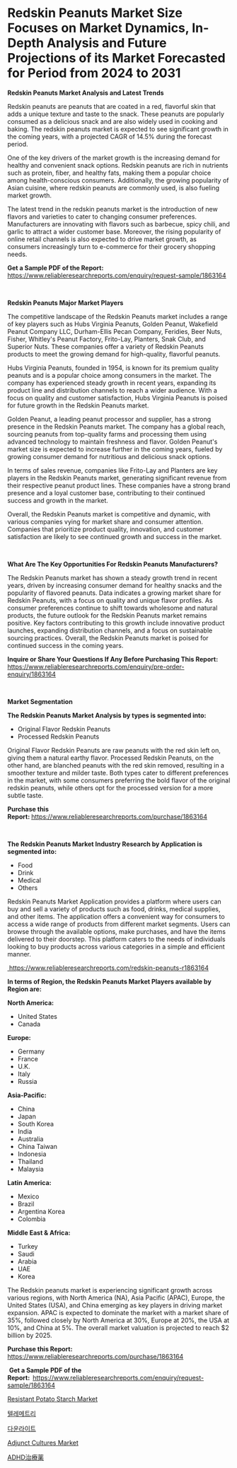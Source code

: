 <p><h1>Redskin Peanuts Market Size Focuses on Market Dynamics, In-Depth Analysis and Future Projections of its Market Forecasted for Period from 2024 to 2031</h1></p><p><strong>Redskin Peanuts Market Analysis and Latest Trends</strong></p>
<p><p>Redskin peanuts are peanuts that are coated in a red, flavorful skin that adds a unique texture and taste to the snack. These peanuts are popularly consumed as a delicious snack and are also widely used in cooking and baking. The redskin peanuts market is expected to see significant growth in the coming years, with a projected CAGR of 14.5% during the forecast period.</p><p>One of the key drivers of the market growth is the increasing demand for healthy and convenient snack options. Redskin peanuts are rich in nutrients such as protein, fiber, and healthy fats, making them a popular choice among health-conscious consumers. Additionally, the growing popularity of Asian cuisine, where redskin peanuts are commonly used, is also fueling market growth.</p><p>The latest trend in the redskin peanuts market is the introduction of new flavors and varieties to cater to changing consumer preferences. Manufacturers are innovating with flavors such as barbecue, spicy chili, and garlic to attract a wider customer base. Moreover, the rising popularity of online retail channels is also expected to drive market growth, as consumers increasingly turn to e-commerce for their grocery shopping needs.</p></p>
<p><strong>Get a Sample PDF of the Report:&nbsp;</strong> <a href="https://www.reliableresearchreports.com/enquiry/request-sample/1863164">https://www.reliableresearchreports.com/enquiry/request-sample/1863164</a></p>
<p>&nbsp;</p>
<p><strong>Redskin Peanuts Major Market Players</strong></p>
<p><p>The competitive landscape of the Redskin Peanuts market includes a range of key players such as Hubs Virginia Peanuts, Golden Peanut, Wakefield Peanut Company LLC, Durham-Ellis Pecan Company, Feridies, Beer Nuts, Fisher, Whitley's Peanut Factory, Frito-Lay, Planters, Snak Club, and Superior Nuts. These companies offer a variety of Redskin Peanuts products to meet the growing demand for high-quality, flavorful peanuts.</p><p>Hubs Virginia Peanuts, founded in 1954, is known for its premium quality peanuts and is a popular choice among consumers in the market. The company has experienced steady growth in recent years, expanding its product line and distribution channels to reach a wider audience. With a focus on quality and customer satisfaction, Hubs Virginia Peanuts is poised for future growth in the Redskin Peanuts market.</p><p>Golden Peanut, a leading peanut processor and supplier, has a strong presence in the Redskin Peanuts market. The company has a global reach, sourcing peanuts from top-quality farms and processing them using advanced technology to maintain freshness and flavor. Golden Peanut's market size is expected to increase further in the coming years, fueled by growing consumer demand for nutritious and delicious snack options.</p><p>In terms of sales revenue, companies like Frito-Lay and Planters are key players in the Redskin Peanuts market, generating significant revenue from their respective peanut product lines. These companies have a strong brand presence and a loyal customer base, contributing to their continued success and growth in the market.</p><p>Overall, the Redskin Peanuts market is competitive and dynamic, with various companies vying for market share and consumer attention. Companies that prioritize product quality, innovation, and customer satisfaction are likely to see continued growth and success in the market.</p></p>
<p>&nbsp;</p>
<p><strong>What Are The Key Opportunities For Redskin Peanuts Manufacturers?</strong></p>
<p><p>The Redskin Peanuts market has shown a steady growth trend in recent years, driven by increasing consumer demand for healthy snacks and the popularity of flavored peanuts. Data indicates a growing market share for Redskin Peanuts, with a focus on quality and unique flavor profiles. As consumer preferences continue to shift towards wholesome and natural products, the future outlook for the Redskin Peanuts market remains positive. Key factors contributing to this growth include innovative product launches, expanding distribution channels, and a focus on sustainable sourcing practices. Overall, the Redskin Peanuts market is poised for continued success in the coming years.</p></p>
<p><strong>Inquire or Share Your Questions If Any Before Purchasing This Report:</strong> <a href="https://www.reliableresearchreports.com/enquiry/pre-order-enquiry/1863164">https://www.reliableresearchreports.com/enquiry/pre-order-enquiry/1863164</a></p>
<p>&nbsp;</p>
<p><strong>Market Segmentation</strong></p>
<p><strong>The Redskin Peanuts Market Analysis by types is segmented into:</strong></p>
<p><ul><li>Original Flavor Redskin Peanuts</li><li>Processed Redskin Peanuts</li></ul></p>
<p><p>Original Flavor Redskin Peanuts are raw peanuts with the red skin left on, giving them a natural earthy flavor. Processed Redskin Peanuts, on the other hand, are blanched peanuts with the red skin removed, resulting in a smoother texture and milder taste. Both types cater to different preferences in the market, with some consumers preferring the bold flavor of the original redskin peanuts, while others opt for the processed version for a more subtle taste.</p></p>
<p><strong>Purchase this Report:&nbsp;</strong><a href="https://www.reliableresearchreports.com/purchase/1863164">https://www.reliableresearchreports.com/purchase/1863164</a></p>
<p>&nbsp;</p>
<p><strong>The Redskin Peanuts Market Industry Research by Application is segmented into:</strong></p>
<p><ul><li>Food</li><li>Drink</li><li>Medical</li><li>Others</li></ul></p>
<p><p>Redskin Peanuts Market Application provides a platform where users can buy and sell a variety of products such as food, drinks, medical supplies, and other items. The application offers a convenient way for consumers to access a wide range of products from different market segments. Users can browse through the available options, make purchases, and have the items delivered to their doorstep. This platform caters to the needs of individuals looking to buy products across various categories in a simple and efficient manner.</p></p>
<p><a href="https://www.reliableresearchreports.com/redskin-peanuts-r1863164">&nbsp;https://www.reliableresearchreports.com/redskin-peanuts-r1863164</a></p>
<p><strong>In terms of Region, the Redskin Peanuts Market Players available by Region are:</strong></p>
<p>
    <p> <strong> North America: </strong>
        <ul>
            <li>United States</li>
            <li>Canada</li>
        </ul>
        </p> 
    <p> <strong> Europe: </strong>
        <ul>
            <li>Germany</li>
            <li>France</li>
            <li>U.K.</li>
            <li>Italy</li>
            <li>Russia</li>
        </ul>
        </p> 
    <p> <strong> Asia-Pacific: </strong>
        <ul>
            <li>China</li>
            <li>Japan</li>
            <li>South Korea</li>
            <li>India</li>
            <li>Australia</li>
            <li>China Taiwan</li>
            <li>Indonesia</li>
            <li>Thailand</li>
            <li>Malaysia</li>
        </ul>
        </p> 
    <p> <strong> Latin America: </strong>
        <ul>
            <li>Mexico</li>
            <li>Brazil</li>
            <li>Argentina Korea</li>
            <li>Colombia</li>
        </ul>
        </p> 
    <p> <strong> Middle East & Africa: </strong>
        <ul>
            <li>Turkey</li>
            <li>Saudi</li>
            <li>Arabia</li>
            <li>UAE</li>
            <li>Korea</li>
        </ul>
    </p>
    </p>
<p><p>The Redskin peanuts market is experiencing significant growth across various regions, with North America (NA), Asia Pacific (APAC), Europe, the United States (USA), and China emerging as key players in driving market expansion. APAC is expected to dominate the market with a market share of 35%, followed closely by North America at 30%, Europe at 20%, the USA at 10%, and China at 5%. The overall market valuation is projected to reach $2 billion by 2025.</p></p>
<p><strong>Purchase this Report: </strong><a href="https://www.reliableresearchreports.com/purchase/1863164">https://www.reliableresearchreports.com/purchase/1863164</a></p>
<p>&nbsp;<strong>Get a Sample PDF of the Report:&nbsp;&nbsp;</strong><a href="https://www.reliableresearchreports.com/enquiry/request-sample/1863164">https://www.reliableresearchreports.com/enquiry/request-sample/1863164</a></p>
<p><strong></strong></p>
<p><p><a href="https://github.com/kosella/Market-Research-Report-List-2/blob/main/resistant-potato-starch-market.md">Resistant Potato Starch Market</a></p><p><a href="https://medium.com/@jordanilliamson678678_12326/%ED%85%94%EB%A0%88%EB%A9%94%ED%8A%B8%EB%A6%AC-%EC%8B%9C%EC%9E%A5-%EA%B7%9C%EB%AA%A8-%EB%B0%8F-%EC%8B%9C%EC%9E%A5-%EB%8F%99%ED%96%A5-%EC%A0%84%EC%B2%B4-%EC%82%B0%EC%97%85-%EA%B0%9C%EC%9A%94-2024%EB%85%84%EB%B6%80%ED%84%B0-2031%EB%85%84%EA%B9%8C%EC%A7%80-ad68ea2dbf94">텔레메트리</a></p><p><a href="https://github.com/LanceOlsotn8978/Market-Research-Report-List-1/blob/main/974878116550.md">다운라이트</a></p><p><a href="https://github.com/nathandecarvalho/Market-Research-Report-List-2/blob/main/adjunct-cultures-market.md">Adjunct Cultures Market</a></p><p><a href="https://medium.com/@joanne.scott9078/adhd%E8%96%AC%E5%B8%82%E5%A0%B4%E8%A6%8F%E6%A8%A1%E3%81%A8%E5%B8%82%E5%A0%B4%E5%8B%95%E5%90%91-%E5%AE%8C%E5%85%A8%E3%81%AA%E6%A5%AD%E7%95%8C%E6%A6%82%E8%A6%81-2024%E5%B9%B4%E3%81%8B%E3%82%892031%E5%B9%B4-0d36a794a793">ADHD治療薬</a></p></p>
